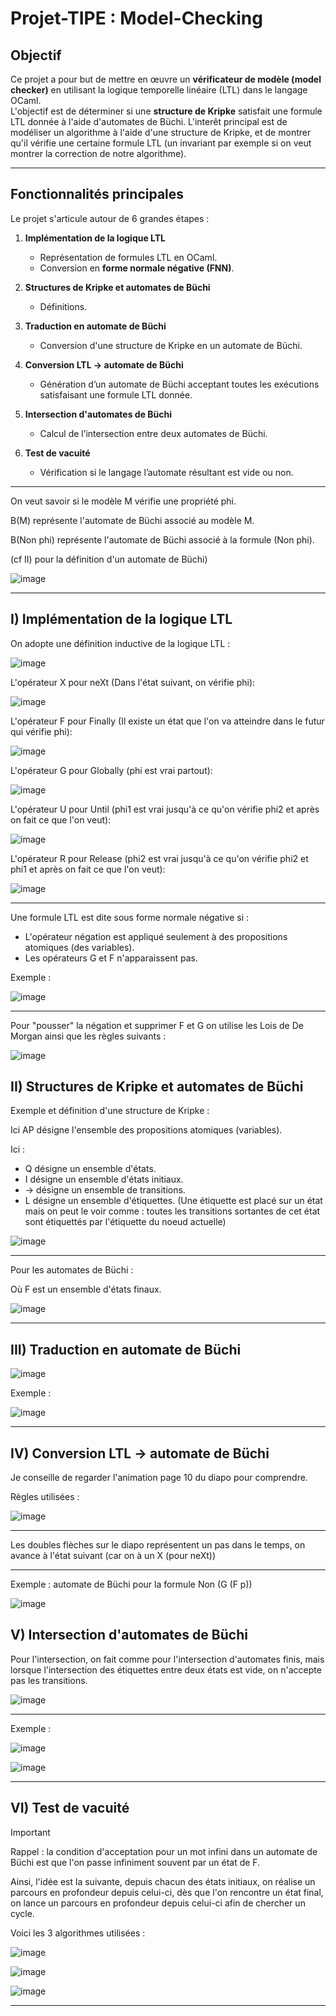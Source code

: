 
# Projet-TIPE : Model-Checking

## Objectif

Ce projet a pour but de mettre en œuvre un **vérificateur de modèle (model checker)** en utilisant la logique temporelle linéaire (LTL) dans le langage OCaml.  
L'objectif est de déterminer si une **structure de Kripke** satisfait une formule LTL donnée à l'aide d'automates de Büchi.
L'interêt principal est de modéliser un algorithme à l'aide d'une structure de Kripke, et de montrer qu'il vérifie une certaine formule LTL (un invariant par exemple si on veut montrer la correction de notre algorithme).

---

## Fonctionnalités principales

Le projet s'articule autour de 6 grandes étapes :

1. **Implémentation de la logique LTL**
   - Représentation de formules LTL en OCaml.
   - Conversion en **forme normale négative (FNN)**.

2. **Structures de Kripke et automates de Büchi**
   - Définitions.

3. **Traduction en automate de Büchi**
   - Conversion d'une structure de Kripke en un automate de Büchi.

4. **Conversion LTL → automate de Büchi**
   - Génération d’un automate de Büchi acceptant toutes les exécutions satisfaisant une formule LTL donnée.

5. **Intersection d'automates de Büchi**
   - Calcul de l’intersection entre deux automates de Büchi.

6. **Test de vacuité**
   - Vérification si le langage l’automate résultant est vide ou non.
---

On veut savoir si le modèle M vérifie une propriété phi.

B(M) représente l'automate de Büchi associé au modèle M.

B(Non phi) représente l'automate de Büchi associé à la formule (Non phi).

(cf II) pour la définition d'un automate de Büchi)

![image](https://github.com/user-attachments/assets/af84ae28-bfb3-470d-a731-67118c35c74c)

---
## I) Implémentation de la logique LTL
On adopte une définition inductive de la logique LTL :

![image](https://github.com/user-attachments/assets/21fb9eda-be0a-4e36-a052-06436ae732e3)

L'opérateur X pour neXt (Dans l'état suivant, on vérifie phi): 

![image](https://github.com/user-attachments/assets/8dc27196-e9f1-441d-97a7-8db49a8d4b05)

L'opérateur F pour Finally (Il existe un état que l'on va atteindre dans le futur qui vérifie phi):

![image](https://github.com/user-attachments/assets/f9f6e2c1-d97b-49e8-b364-4752a68bed97)

L'opérateur G pour Globally (phi est vrai partout):

![image](https://github.com/user-attachments/assets/ba6e4b16-3cd9-49a2-9bba-45b00c30d326)

L'opérateur U pour Until (phi1 est vrai jusqu'à ce qu'on vérifie phi2 et après on fait ce que l'on veut):

![image](https://github.com/user-attachments/assets/0a35177f-f608-416c-8356-6570f9ff2980)

L'opérateur R pour Release (phi2 est vrai jusqu'à ce qu'on vérifie phi2 et phi1 et après on fait ce que l'on veut):

![image](https://github.com/user-attachments/assets/74a110c9-2f24-49dd-bf9e-b6cd42a7e2fa)

---

Une formule LTL est dite sous forme normale négative si :
- L'opérateur négation est appliqué seulement à des propositions atomiques (des variables).
- Les opérateurs G et F n'apparaissent pas.

Exemple : 

![image](https://github.com/user-attachments/assets/9333f09b-c760-4827-b1df-e29778b0e57a)

---

Pour "pousser" la négation et supprimer F et G on utilise les Lois de De Morgan ainsi que les règles suivants : 

![image](https://github.com/user-attachments/assets/270798b5-2811-42f4-a13c-46da114ce2d1)

## II) Structures de Kripke et automates de Büchi

Exemple et définition d'une structure de Kripke : 

Ici AP désigne l'ensemble des propositions atomiques (variables).

Ici :
- Q désigne un ensemble d'états.
- I désigne un ensemble d'états initiaux.
- -> désigne un ensemble de transitions.
- L désigne un ensemble d'étiquettes. (Une étiquette est placé sur un état mais on peut le voir comme : toutes les transitions sortantes de cet état sont étiquettés par l'étiquette du noeud actuelle)

![image](https://github.com/user-attachments/assets/6b432d8f-aed3-4d27-b0a3-02caed2081b4)

---

Pour les automates de Büchi : 

Où F est un ensemble d'états finaux.

![image](https://github.com/user-attachments/assets/289cc5a4-877b-4df1-9292-9c66f146f477)

---

## III) Traduction en automate de Büchi

![image](https://github.com/user-attachments/assets/de2f95bf-6b8d-46ce-a1ef-0be5c54b9d63)

Exemple : 

![image](https://github.com/user-attachments/assets/271df78b-3f85-4b02-a433-ebf49304f896)


---

## IV) Conversion LTL → automate de Büchi

Je conseille de regarder l'animation page 10 du diapo pour comprendre.

Règles utilisées : 

![image](https://github.com/user-attachments/assets/713db73f-5e8a-4d15-92f2-7e89ce476005)

---

Les doubles flèches sur le diapo représentent un pas dans le temps, on avance à l'état suivant (car on à un X (pour neXt))

---

Exemple : automate de Büchi pour la formule Non (G (F p))

![image](https://github.com/user-attachments/assets/3ea0db47-c7e1-4c37-84b4-4eb1a4e7e9cb)


## V) Intersection d'automates de Büchi

Pour l'intersection, on fait comme pour l'intersection d'automates finis, mais lorsque l'intersection des étiquettes entre deux états est vide, on n'accepte pas les transitions.

![image](https://github.com/user-attachments/assets/99bfd707-4d65-4d90-9b6a-e2dea657b03e)

---

Exemple : 

![image](https://github.com/user-attachments/assets/f6698c70-330f-4efe-88fd-53f4cca4fbb5)


![image](https://github.com/user-attachments/assets/13e3e459-de66-48d2-aad9-e1049a72ace1)

---

## VI) Test de vacuité
> [!IMPORTANT]
> Rappel : la condition d'acceptation pour un mot infini dans un automate de Büchi est que l'on passe infiniment souvent par un état de F.

Ainsi, l'idée est la suivante, depuis chacun des états initiaux, on réalise un parcours en profondeur depuis celui-ci, dès que l'on rencontre un état final, on lance un parcours en profondeur depuis celui-ci afin de chercher un cycle.

Voici les 3 algorithmes utilisées : 

![image](https://github.com/user-attachments/assets/c874800e-05b8-461d-8b55-2d3d876fd8d4)

![image](https://github.com/user-attachments/assets/87a1c4ca-5967-491a-9c53-ca446e42ed8f)

![image](https://github.com/user-attachments/assets/85d8f49c-7ad4-42c5-9f47-20a7855d2fa8)

---






